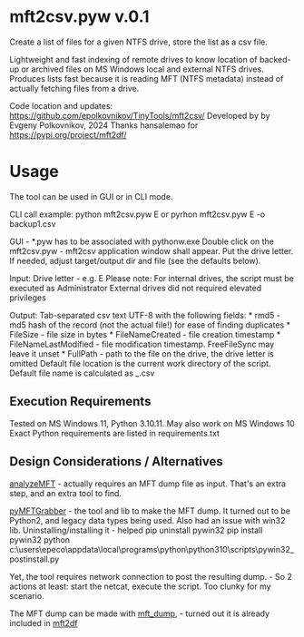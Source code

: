# mft2csv.pyw v.0.1

Create a list of files for a given NTFS drive, store the list as a csv file.

Lightweight and fast indexing of remote drives to know location of
backed-up or archived files on MS Windows local and external NTFS drives.
Produces lists fast because it is reading MFT (NTFS metadata) instead of actually
fetching files from a drive.

Code location and updates: https://github.com/epolkovnikov/TinyTools/mft2csv/
Developed by by Evgeny Polkovnikov, 2024
Thanks hansalemao for https://pypi.org/project/mft2df/

# Usage

The tool can be used in GUI or in CLI mode.

CLI call example:
    python mft2csv.pyw E
    or
    pyrhon mft2csv.pyw E -o backup1.csv

GUI - *.pyw has to be associated with pythonw.exe
    Double click on the mft2csv.pyw - mft2csv application window shall appear.
    Put the drive letter.
    If needed, adjust target/output dir and file (see the defaults below).

Input:
    Drive letter - e.g. E
        Please note: For internal drives, the script must be executed as Administrator
        External drives did not required elevated privileges

Output: Tab-separated csv text UTF-8 with the following fields:
    * rmd5 - md5 hash of the record (not the actual file!) for ease of finding duplicates
    * FileSize - file size in bytes
    * FileNameCreated - file creation timestamp
    * FileNameLastModified - file modification timestamp. FreeFileSync may leave it unset
    * FullPath - path to the file on the drive, the drive letter is omitted
    Default file location is the current work directory of the script.
    Default file name is calculated as <drive label>_<drive size>_<current time stamp>_<free space>.csv

## Execution Requirements
Tested on MS Windows 11, Python 3.10.11. May also work on MS Windows 10
Exact Python requirements are listed in requirements.txt

## Design Considerations / Alternatives
[analyzeMFT](https://github.com/rowingdude/analyzeMFT) - actually requires an MFT dump file as input. That's an extra step, and an extra tool to find.

[pyMFTGrabber](https://github.com/jeffbryner/pyMFTGrabber) - the tool and lib to make the MFT dump. It turned out to be Python2, and legacy data types being used.
Also had an issue with win32 lib. Uninstalling/installing it - helped
pip uninstall pywin32
pip install pywin32
python c:\users\epeco\appdata\local\programs\python\python310\scripts\pywin32_postinstall.py

Yet, the tool requires network connection to post the resulting dump. - So 2 actions at least: start the netcat, execute the script. Too clunky for my scenario.

The MFT dump can be made with [mft_dump](https://github.com/omerbenamram/mft), - turned out it is already included in [mft2df](https://pypi.org/project/mft2df/)

